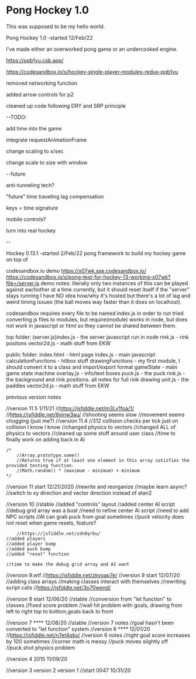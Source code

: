 # Pong Hockey 1.0
This was supposed to be my hello world.


Pong Hockey 1.0
-started 12/Feb/22

I've made either an overworked pong game or an undercooked engine.

https://pqb1yu.csb.app/

https://codesandbox.io/s/hockey-single-player-modules-redux-pqb1yu

removed networking function

added arrow controls for p2

cleaned up code following DRY and SRP principle 

--TODO:

add time into the game

integrate requestAnimationFrame

change scaling to x/sec 

change scale to size with window

--future

anti-tunneling tech?

"future" time traveling lag compensation

keys = time signature

mobile controls?

turn into real hockey

--


Hockey 0.13.1 
-started 2/Feb/22
pong framework to build my hockey game on top of

codesandbox.io demo
https://x07wk.sse.codesandbox.io/
https://codesandbox.io/s/pong-test-for-hockey-13-working-x07wk?file=/server.js
demo notes: literally only two instances of this can be played against eachother at a time currently, but it should reset itself if the "server" stays running
I have NO idea how/why it's hosted but there's a lot of lag and weird timing issues (the ball moves way faster than it does on localhost).


codesandbox requires every file to be named index.js in order to run
tried converting js files to modules, but require(module) works in node, but does not work in javascript or html so they cannot be shared between them. 

top folder:
(server.js)index.js - the server javascript run in node
rink.js - rink positons
vector2d.js - math stuff from EKW

public folder:
index.html - html page
index.js - main javascript
calculationFunctions - hitbox stuff
drawingFunctions - my first module, I should convert it to a class and import/export format
gameState - main game state machine
overlay.js - info/text boxes
puck.js - the puck
rink.js - the background and rink positions. all notes for full rink drawing
unit.js - the paddles
vector2d.js - math stuff from EKW

previous version notes

//version 11.5 1/11/21
    //https://jsfiddle.net/m3Ly1foa/1/
    //https://jsfiddle.net/8sjnw3au/
    //shooting seems slow
    //movement seems chugging (just me?)
//version 11.4
    //312 collision checks per tick just on collision I know I know
    //changed physics to vectors
    //changed ALL of physics to vectors
    //cleaned up some stuff around user class
    //time to finally work on adding back in AI

    /*
        //Array.prototype.some()
        //Returns true if at least one element in this array satisfies the provided testing function.
        //Math.random() * (maximum - minimum) + minimum
    */



//version 11 start 12/21/2020
    //rewrite and reorganize 
    //maybe learn async?
    //switch to xy direction and vector direction instead of atan2



//version 10
    //stable
    //added "controls" layout
    //added center AI script
    //debug grid array was a bust
    //need to refine center AI script
    //need to add NPC scripts
    //AI can grab puck from goal sometimes
    //puck velocity does not reset when game resets, feature?

        //https://jsfiddle.net/zdn0yrbu/
    //added players
    //added player bump
    //added puck bump
    //added "reset" function

    //time to make the debug grid array and AI want

//version 9.wtf
//https://jsfiddle.net/zkyoap7e/
//version 9 start 12/07/20
    //adding class arrays
    //making classes interact with themselves 
    //rewriting script calls
    //https://jsfiddle.net/3o70wend/

//version 8 start 12/06/20
    //stable
    //conversion from "let function" to classes
    //fixed score problem
    //wall hit problem with goals, drawing from left to right top to bottom,goals back to front

//version 7 **** 12/06/20
    //stable
//version 7 notes
    //goal hasn't been converted to "let function" system
//version 6 **** 12/01/20
    //https://jsfiddle.net/n7et4qbv/
//version 6 notes
    //right goal score increases by 100 sometimes
    //corner math is messy
    //puck moves slightly off
    //puck.shot physics problem

//version 4 
2015 11/09/20

//version 3
version 2
version 1
//start 0047 10/31/20

